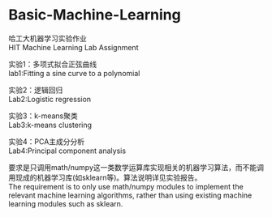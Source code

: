 # Basic-Machine-Learning
哈工大机器学习实验作业  
HIT Machine Learning Lab Assignment  
  
  
实验1：多项式拟合正弦曲线  
lab1:Fitting a sine curve to a polynomial  
  
实验2：逻辑回归  
Lab2:Logistic regression  
  
实验3：k-means聚类  
Lab3:k-means clustering  
  
实验4：PCA主成分分析  
Lab4:Principal component analysis  
  
  
要求是只调用math/numpy这一类数学运算库实现相关的机器学习算法，而不能调用现成的机器学习库(如sklearn等)。算法说明详见实验报告。  
The requirement is to only use math/numpy modules to implement the relevant machine learning algorithms, 
rather than using existing machine learning modules such as sklearn.  
